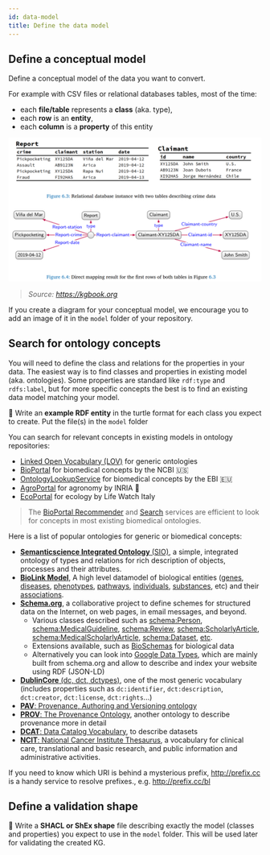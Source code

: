 ```yaml
---
id: data-model
title: Define the data model
---
```


## Define a conceptual model 

Define a conceptual model of the data you want to convert.

For example with CSV files or relational databases tables, most of the time:

* each **file/table** represents a **class** (aka. type),
* each **row** is an **entity**,
* each **column** is a **property** of this entity

![Tables to RDF](/img/tables_to_rdf.png)

> *Source: https://kgbook.org*

If you create a diagram for your conceptual model, we encourage you to add an image of it in the `model` folder of your repository.

## Search for ontology concepts

You will need to define the class and relations for the properties in your data. The easiest way is to find classes and properties in existing model (aka. ontologies). Some properties are standard like `rdf:type` and  `rdfs:label`, but for more specific concepts the best is to find an existing data model matching your model.

📝 Write an **example RDF entity** in the turtle format for each class you expect to create. Put the file(s) in the `model` folder

You can search for relevant concepts in existing models in ontology repositories:

* [Linked Open Vocabulary (LOV)](https://lov.linkeddata.es/dataset/lov/) for generic ontologies
* [BioPortal](https://bioportal.bioontology.org/recommender) for biomedical concepts by the NCBI 🇺🇸
* [OntologyLookupService](https://www.ebi.ac.uk/ols/ontologies
  ) for biomedical concepts by the EBI 🇪🇺
* [AgroPortal](http://agroportal.lirmm.fr/recommender) for agronomy by INRIA 🌾
* [EcoPortal](http://ecoportal.lifewatchitaly.eu/) for ecology by Life Watch Italy 

> The [BioPortal Recommender](https://bioportal.bioontology.org/recommender) and [Search](https://bioportal.bioontology.org/search) services are efficient to look for concepts in most existing biomedical ontologies.

Here is a list of popular ontologies for generic or biomedical concepts:

* [**Semanticscience Integrated Ontology** (SIO)](https://github.com/MaastrichtU-IDS/semanticscience), a simple, integrated ontology of types and relations for rich description of objects, processes and their attributes.
* [**BioLink Model**](https://biolink.github.io/biolink-model/), A high level datamodel of biological entities ([genes](https://biolink.github.io/biolink-model/docs/Gene), [diseases](https://biolink.github.io/biolink-model/docs/Disease), [phenotypes](https://biolink.github.io/biolink-model/docs/Phenotype), [pathways](https://biolink.github.io/biolink-model/docs/Pathway), [individuals](https://biolink.github.io/biolink-model/docs/IndividualOrganism), [substances](https://biolink.github.io/biolink-model/docs/ChemicalSubstance), etc) and their [associations](https://biolink.github.io/biolink-model/docs/Association).
* [**Schema.org**](https://schema.org/docs/schemas.html), a collaborative project to define schemes for structured data on the Internet, on web pages, in email messages, and beyond.
  * Various classes described such as [schema:Person](https://schema.org/Person), [schema:MedicalGuideline](https://schema.org/MedicalGuideline), [schema:Review](https://schema.org/Review), [schema:ScholarlyArticle](https://schema.org/ScholarlyArticle), [schema:MedicalScholarlyArticle](https://schema.org/MedicalScholarlyArticle), [schema:Dataset](https://schema.org/Dataset), [etc](https://schema.org/docs/full.html).
  * Extensions available, such as [BioSchemas](https://bioschemas.org/profiles/Dataset/0.3-RELEASE-2019_06_14/) for biological data
  * Alternatively you can look into [Google Data Types](https://developers.google.com/search/docs/data-types/article), which are mainly built from schema.org and allow to describe and index your website using RDF (JSON-LD)
* [**DublinCore** (dc, dct, dctypes)](https://dublincore.org/specifications/dublin-core/dcmi-terms), one of the most generic vocabulary (includes properties such as `dc:identifier`, `dct:description`, `dct:creator`, `dct:license`, `dct:rights`...)
* [**PAV**: Provenance, Authoring and Versioning ontology](https://pav-ontology.github.io/pav/)
* [**PROV**: The Provenance Ontology](https://www.w3.org/TR/prov-o/), another ontology to describe provenance more in detail
* [**DCAT**: Data Catalog Vocabulary](https://www.w3.org/TR/vocab-dcat-2/), to describe datasets
* [**NCIT**: National Cancer Institute Thesaurus](https://bioportal.bioontology.org/ontologies/NCIT), a vocabulary for clinical care, translational and basic research, and public information and administrative activities.

If you need to know which URI is behind a mysterious prefix, http://prefix.cc is a handy service to resolve prefixes., e.g. http://prefix.cc/bl

## Define a validation shape

📝 Write a **SHACL or ShEx shape** file describing exactly the model (classes and properties) you expect to use in the `model` folder. This will be used later for validating the created KG.

